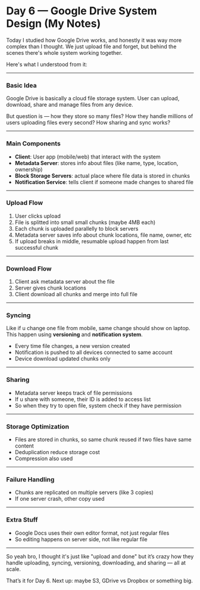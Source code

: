 # Day 6 — Google Drive System Design (My Notes)

Today I studied how Google Drive works, and honestly it was way more complex than I thought. We just upload file and forget, but behind the scenes there's whole system working together.

Here's what I understood from it:

---

### Basic Idea

Google Drive is basically a cloud file storage system. User can upload, download, share and manage files from any device.

But question is — how they store so many files? How they handle millions of users uploading files every second? How sharing and sync works?

---

### Main Components

* **Client**: User app (mobile/web) that interact with the system
* **Metadata Server**: stores info about files (like name, type, location, ownership)
* **Block Storage Servers**: actual place where file data is stored in chunks
* **Notification Service**: tells client if someone made changes to shared file

---

### Upload Flow

1. User clicks upload
2. File is splitted into small small chunks (maybe 4MB each)
3. Each chunk is uploaded parallelly to block servers
4. Metadata server saves info about chunk locations, file name, owner, etc
5. If upload breaks in middle, resumable upload happen from last successful chunk

---

### Download Flow

1. Client ask metadata server about the file
2. Server gives chunk locations
3. Client download all chunks and merge into full file

---

### Syncing

Like if u change one file from mobile, same change should show on laptop.
This happen using **versioning** and **notification system**.

* Every time file changes, a new version created
* Notification is pushed to all devices connected to same account
* Device download updated chunks only

---

### Sharing

* Metadata server keeps track of file permissions
* If u share with someone, their ID is added to access list
* So when they try to open file, system check if they have permission

---

### Storage Optimization

* Files are stored in chunks, so same chunk reused if two files have same content
* Deduplication reduce storage cost
* Compression also used

---

### Failure Handling

* Chunks are replicated on multiple servers (like 3 copies)
* If one server crash, other copy used

---

### Extra Stuff

* Google Docs uses their own editor format, not just regular files
* So editing happens on server side, not like regular file

---

So yeah bro, I thought it's just like "upload and done" but it’s crazy how they handle uploading, syncing, versioning, downloading, and sharing — all at scale.

That’s it for Day 6. Next up: maybe S3, GDrive vs Dropbox or something big.

